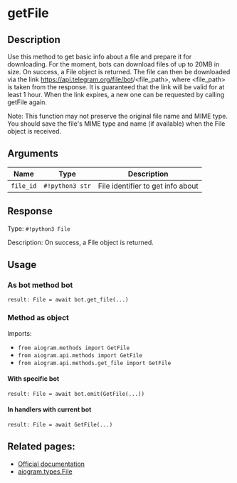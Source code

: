 # getFile

## Description

Use this method to get basic info about a file and prepare it for downloading. For the moment, bots can download files of up to 20MB in size. On success, a File object is returned. The file can then be downloaded via the link https://api.telegram.org/file/bot<token>/<file_path>, where <file_path> is taken from the response. It is guaranteed that the link will be valid for at least 1 hour. When the link expires, a new one can be requested by calling getFile again.

Note: This function may not preserve the original file name and MIME type. You should save the file's MIME type and name (if available) when the File object is received.


## Arguments

| Name | Type | Description |
| - | - | - |
| `file_id` | `#!python3 str` | File identifier to get info about |



## Response

Type: `#!python3 File`

Description: On success, a File object is returned.


## Usage


### As bot method bot

```python3
result: File = await bot.get_file(...)
```

### Method as object

Imports:

- `from aiogram.methods import GetFile`
- `from aiogram.api.methods import GetFile`
- `from aiogram.api.methods.get_file import GetFile`


#### With specific bot
```python3
result: File = await bot.emit(GetFile(...))
```

#### In handlers with current bot
```python3
result: File = await GetFile(...)
```


## Related pages:

- [Official documentation](https://core.telegram.org/bots/api#getfile)
- [aiogram.types.File](../types/file.md)
